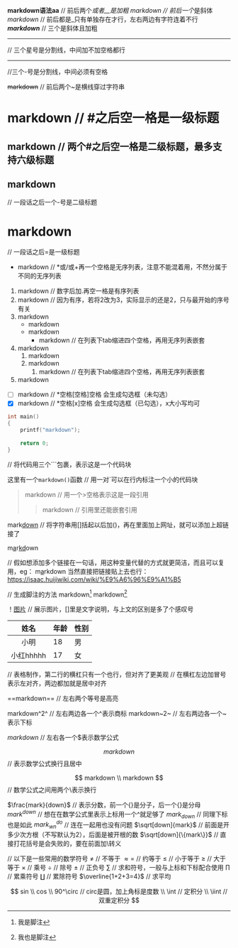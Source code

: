 **markdown语法aa** // 前后两个*或者__是加粗
*markdown* // 前后一个*是斜体
_markdown_ // 前后都是_只有单独存在才行，左右两边有字符连着不行
***markdown*** // 三个是斜体且加粗

***
// 三个星号是分割线，中间加不加空格都行

- - -
//三个-号是分割线，中间必须有空格

~~markdown~~ // 前后两个~是横线穿过字符串

# markdown // #之后空一格是一级标题
## markdown // 两个#之后空一格是二级标题，最多支持六级标题

markdown
-
// 一段话之后一个-号是二级标题

markdown
=
// 一段话之后=是一级标题


* markdown // *或/或+再一个空格是无序列表，注意不能混着用，不然分属于不同的无序列表

1. markdown // 数字后加.再空一格是有序列表
2. markdown // 因为有序，若将2改为3，实际显示的还是2，只与最开始的序号有关
3. markdown
   * markdown
   * markdown
        * markdown // 在列表下tab缩进四个空格，再用无序列表嵌套
4. markdown
    1. markdown
    2. markdown
        1. markdown // 在列表下tab缩进四个空格，再用无序列表嵌套
5. markdown

* [ ] markdown // *空格[空格]空格 会生成勾选框（未勾选）
* [x] markdown // *空格[x]空格 会生成勾选框（已勾选），x大小写均可

``` cpp
int main()
{
    printf("markdown");
  
    return 0;
}
```
// 将代码用三个```包裹，表示这是一个代码块

这里有一个`markdown()`函数 // 用一对`可以在行内标注一个小的代码块

> markdown // 用一个>空格表示这是一段引用
> > markdown // 引用里还能嵌套引用

mark[down](https://isaac.huijiwiki.com/wiki/%E9%A6%96%E9%A1%B5) // 将字符串用[]括起以后加()，再在里面加上网址，就可以添加上超链接了

m[a][alian]r[k][blian][d][clian]own

[alian]: https://isaac.huijiwiki.com/wiki/%E9%A6%96%E9%A1%B5
[blian]: https://isaac.huijiwiki.com/wiki/%E9%A6%96%E9%A1%B5
[clian]: https://isaac.huijiwiki.com/wiki/%E9%A6%96%E9%A1%B5
// 假如想添加多个链接在一句话，用这种变量代替的方式就更简洁，而且可以复用，eg：
m[a][alian]rkdown
当然直接把链接贴上去也行：https://isaac.huijiwiki.com/wiki/%E9%A6%96%E9%A1%B5

// 生成脚注的方法
markdown[^1]
markdown[^2]

[^1]: 我是脚注
[^2]: 我也是脚注

！[图片](https://huiji-public.huijistatic.com/isaac/uploads/0/04/Collectibles_sprite.png)
// 展示图片，[]里是文字说明，与上文的区别是多了个感叹号


| 姓名 | 年龄 | 性别 |
| :----: | ---- | --- |
| 小明 |  18  |  男 |
| 小红hhhhh |  17  | 女  |

// 表格制作，第二行的横杠只有一个也行，但对齐了更美观
// 在横杠左边加冒号表示左对齐，两边都加就是居中对齐

==markdown== // 左右两个等号是高亮

markdown^2^ // 左右两边各一个^表示商标
markdown~2~ // 左右两边各一个~表示下标

$markdown$ // 左右各一个$表示数学公式

$$markdown$$ // 表示数学公式换行且居中

$$
markdown \\
markdown
$$
// 数学公式之间用两个\表示换行

$\frac{mark}{down}$ // 表示分数，前一个{}是分子，后一个{}是分母
$mark^{down}$ // 想在在数学公式里表示上标用一个^就足够了
$mark_{down}$ // 同理下标也是如此
$mark^{do}_{wn}$ // 连在一起用也没有问题
$\sqrt[down]{mark}$ // 前面是开多少次方根（不写默认为2），后面是被开根的数
$\sqrt[down]{\{mark\}}$ // 直接打花括号是会失败的，要在前面加\转义

// 以下是一些常用的数学符号
$\not=$ // 不等于
$\approx=$ // 约等于
$\leq$ // 小于等于
$\geq$ // 大于等于
$\times$ // 乘号
$\div$ // 除号
$\pm$ // 正负号
$\sum$ // 求和符号，一般与上标和下标配合使用
$\prod$ // 累乘符号
$\coprod$ // 累除符号
$\overline{1+2+3=4}$ // 求平均

$$
sin \\
cos \\
90^\circ // circ是圆，加上角标是度数 \\
\int // 定积分 \\
\iint // 双重定积分
$$